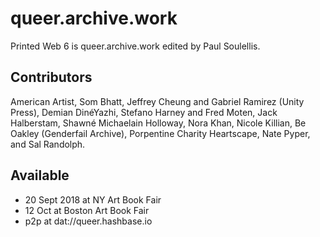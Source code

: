 # queer.archive.work

Printed Web 6 is queer.archive.work edited by Paul Soulellis. 

## Contributors 
American Artist, Som Bhatt, Jeffrey Cheung and Gabriel Ramirez (Unity Press), Demian DinéYazhi, Stefano Harney and Fred Moten, Jack Halberstam, Shawné Michaelain Holloway, Nora Khan, Nicole Killian, Be Oakley (Genderfail Archive), Porpentine Charity Heartscape, Nate Pyper, and Sal Randolph. 

## Available 
* 20 Sept 2018 at NY Art Book Fair
* 12 Oct at Boston Art Book Fair
* p2p at dat://queer.hashbase.io
